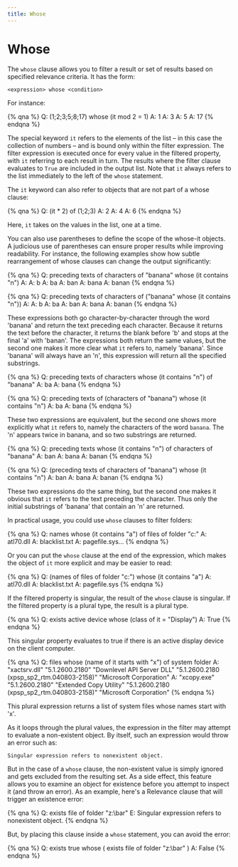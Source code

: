 ```yaml
---
title: Whose
---
```


# Whose

The `whose` clause allows you to filter a result or set of results based on
specified relevance criteria. It has the form:

````
<expression> whose <condition>
````

For instance:

{% qna %}
Q: (1;2;3;5;8;17) whose (it mod 2 = 1)
A: 1
A: 3
A: 5
A: 17
{% endqna %}

The special keyword `it` refers to the elements of the list – in this case the
collection of numbers – and is bound only within the filter expression. The
filter expression is executed once for every value in the filtered property,
with `it` referring to each result in turn. The results where the filter clause
evaluates to `True` are included in the output list. Note that `it` always
refers to the list immediately to the left of the `whose` statement.

The `it` keyword can also refer to objects that are not part of a whose clause:

{% qna %}
Q: (it * 2) of (1;2;3)
A: 2
A: 4
A: 6
{% endqna %}

Here, `it` takes on the values in the list, one at a time.

You can also use parentheses to define the scope of the whose-it objects. A
judicious use of parentheses can ensure proper results while improving
readability. For instance, the following examples show how subtle rearrangement
of whose clauses can change the output significantly:

{% qna %}
Q: preceding texts of characters of "banana" whose (it contains "n")
A:
A: b
A: ba
A: ban
A: bana
A: banan
{% endqna %}

{% qna %}
Q: preceding texts of characters of ("banana" whose (it contains "n"))
A:
A: b
A: ba
A: ban
A: bana
A: banan
{% endqna %}

These expressions both go character-by-character through the word 'banana' and
return the text preceding each character. Because it returns the text before the
character, it returns the blank before 'b' and stops at the final 'a' with
'banan'. The expressions both return the same values, but the second one makes
it more clear what `it` refers to, namely 'banana'. Since 'banana' will always
have an 'n', this expression will return all the specified substrings.

{% qna %}
Q: preceding texts of characters whose (it contains "n") of "banana"
A: ba
A: bana
{% endqna %}

{% qna %}
Q: preceding texts of (characters of "banana") whose (it contains "n")
A: ba
A: bana
{% endqna %}

These two expressions are equivalent, but the second one shows more explicitly
what `it` refers to, namely the characters of the word `banana`. The 'n' appears
twice in banana, and so two substrings are returned.

{% qna %}
Q: preceding texts whose (it contains "n") of characters of "banana"
A: ban
A: bana
A: banan
{% endqna %}

{% qna %}
Q: (preceding texts of characters of "banana") whose (it contains "n")
A: ban
A: bana
A: banan
{% endqna %}

These two expressions do the same thing, but the second one makes it obvious
that `it` refers to the text preceding the character. Thus only the initial
substrings of 'banana' that contain an 'n' are returned.

In practical usage, you could use `whose` clauses to filter folders:

{% qna %}
Q: names whose (it contains "a") of files of folder "c:"
A: atl70.dll
A: blacklist.txt
A: pagefile.sys...
{% endqna %}

Or you can put the `whose` clause at the end of the expression, which makes the
object of `it` more explicit and may be easier to read:

{% qna %}
Q: (names of files of folder "c:") whose (it contains "a")
A: atl70.dll
A: blacklist.txt
A: pagefile.sys
{% endqna %}

If the filtered property is singular, the result of the `whose` clause is
singular. If the filtered property is a plural type, the result is a plural
type.

{% qna %}
Q: exists active device whose (class of it = "Display")
A: True
{% endqna %}

This singular property evaluates to true if there is an active display device on
the client computer.

{% qna %}
Q: files whose (name of it starts with "x") of system folder
A: "xactsrv.dll" "5.1.2600.2180" "Downlevel API Server DLL" "5.1.2600.2180 (xpsp_sp2_rtm.040803-2158)" "Microsoft Corporation"
A: "xcopy.exe" "5.1.2600.2180" "Extended Copy Utility" "5.1.2600.2180 (xpsp_sp2_rtm.040803-2158)" "Microsoft Corporation"
{% endqna %}

This plural expression returns a list of system files whose names start with
'x'.

As it loops through the plural values, the expression in the filter may attempt
to evaluate a non-existent object. By itself, such an expression would throw an
error such as:

````
Singular expression refers to nonexistent object.
````

But in the case of a `whose` clause, the non-existent value is simply ignored
and gets excluded from the resulting set. As a side effect, this feature allows
you to examine an object for existence before you attempt to inspect it (and
throw an error). As an example, here's a Relevance clause that will trigger an
existence error:

{% qna %}
Q: exists file of folder "z:\bar"
E: Singular expression refers to nonexistent object.
{% endqna %}

But, by placing this clause inside a `whose` statement, you can avoid the error:

{% qna %}
Q: exists true whose ( exists file of folder "z:\bar" )
A: False
{% endqna %}
